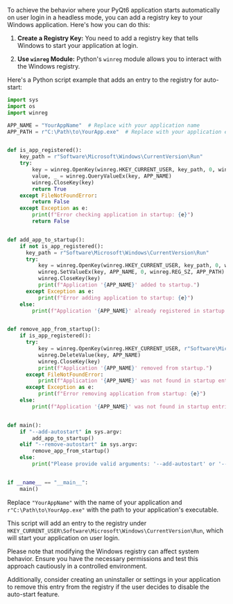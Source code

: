 To achieve the behavior where your PyQt6 application starts automatically on user login in a headless mode, you can add a registry key to your Windows application. Here's how you can do this:

1. **Create a Registry Key:**
   You need to add a registry key that tells Windows to start your application at login.

2. **Use `winreg` Module:**
   Python's `winreg` module allows you to interact with the Windows registry.

Here's a Python script example that adds an entry to the registry for auto-start:

```python
import sys
import os
import winreg

APP_NAME = "YourAppName"  # Replace with your application name
APP_PATH = r"C:\Path\to\YourApp.exe"  # Replace with your application executable path


def is_app_registered():
    key_path = r"Software\Microsoft\Windows\CurrentVersion\Run"
    try:
        key = winreg.OpenKey(winreg.HKEY_CURRENT_USER, key_path, 0, winreg.KEY_READ)
        value, _ = winreg.QueryValueEx(key, APP_NAME)
        winreg.CloseKey(key)
        return True
    except FileNotFoundError:
        return False
    except Exception as e:
        print(f"Error checking application in startup: {e}")
        return False


def add_app_to_startup():
    if not is_app_registered():
      key_path = r"Software\Microsoft\Windows\CurrentVersion\Run"
      try:
          key = winreg.OpenKey(winreg.HKEY_CURRENT_USER, key_path, 0, winreg.KEY_WRITE)
          winreg.SetValueEx(key, APP_NAME, 0, winreg.REG_SZ, APP_PATH)
          winreg.CloseKey(key)
          print(f"Application '{APP_NAME}' added to startup.")
      except Exception as e:
          print(f"Error adding application to startup: {e}")
    else:
        print(f"Application '{APP_NAME}' already registered in startup entries.")


def remove_app_from_startup():
    if is_app_registered():
      try:
          key = winreg.OpenKey(winreg.HKEY_CURRENT_USER, r"Software\Microsoft\Windows\CurrentVersion\Run", 0, winreg.KEY_WRITE)
          winreg.DeleteValue(key, APP_NAME)
          winreg.CloseKey(key)
          print(f"Application '{APP_NAME}' removed from startup.")
      except FileNotFoundError:
          print(f"Application '{APP_NAME}' was not found in startup entries.")
      except Exception as e:
          print(f"Error removing application from startup: {e}")
    else:
        print(f"Application '{APP_NAME}' was not found in startup entries.")


def main():
    if "--add-autostart" in sys.argv:
        add_app_to_startup()
    elif "--remove-autostart" in sys.argv:
        remove_app_from_startup()
    else:
        print("Please provide valid arguments: '--add-autostart' or '--remove-autostart'")


if __name__ == "__main__":
    main()

```

Replace `"YourAppName"` with the name of your application and `r"C:\Path\to\YourApp.exe"` with the path to your application's executable.

This script will add an entry to the registry under `HKEY_CURRENT_USER\Software\Microsoft\Windows\CurrentVersion\Run`, which will start your application on user login.

Please note that modifying the Windows registry can affect system behavior. Ensure you have the necessary permissions and test this approach cautiously in a controlled environment.

Additionally, consider creating an uninstaller or settings in your application to remove this entry from the registry if the user decides to disable the auto-start feature.